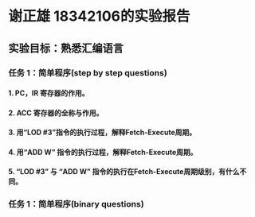 # 谢正雄 18342106的实验报告
## 实验目标：熟悉汇编语言

### 任务 1：简单程序(step by step questions)
#### 1. PC，IR 寄存器的作用。
#### 2. ACC 寄存器的全称与作用。
#### 3. 用“LOD #3”指令的执行过程，解释Fetch-Execute周期。
#### 4. 用“ADD W” 指令的执行过程，解释Fetch-Execute周期。
#### 5. “LOD #3” 与 “ADD W” 指令的执行在Fetch-Execute周期级别，有什么不同。

### 任务 1：简单程序(binary questions)
####
####
####
####
####
